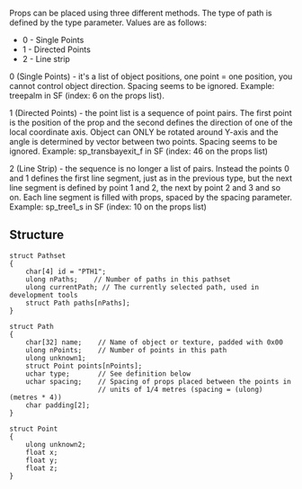 Props can be placed using three different methods. The type of path is
defined by the type parameter. Values are as follows:

  - 0 - Single Points
  - 1 - Directed Points
  - 2 - Line strip

0 (Single Points) - it's a list of object positions, one point = one
position, you cannot control object direction. Spacing seems to be
ignored. Example: treepalm in SF (index: 6 on the props list).

1 (Directed Points) - the point list is a sequence of point pairs. The
first point is the position of the prop and the second defines the
direction of one of the local coordinate axis. Object can ONLY be
rotated around Y-axis and the angle is determined by vector between two
points. Spacing seems to be ignored. Example: sp_transbayexit_f in SF
(index: 46 on the props list)

2 (Line Strip) - the sequence is no longer a list of pairs. Instead the
points 0 and 1 defines the first line segment, just as in the previous
type, but the next line segment is defined by point 1 and 2, the next by
point 2 and 3 and so on. Each line segment is filled with props, spaced
by the spacing parameter. Example: sp_tree1_s in SF (index: 10 on the
props list)

## Structure

```
struct Pathset
{
    char[4] id = "PTH1";
    ulong nPaths;    // Number of paths in this pathset
    ulong currentPath; // The currently selected path, used in development tools
    struct Path paths[nPaths];
}

struct Path
{
    char[32] name;    // Name of object or texture, padded with 0x00
    ulong nPoints;    // Number of points in this path
    ulong unknown1;
    struct Point points[nPoints];
    uchar type;       // See definition below
    uchar spacing;    // Spacing of props placed between the points in
                      // units of 1/4 metres (spacing = (ulong)(metres * 4))
    char padding[2];
}

struct Point
{
    ulong unknown2;
    float x;
    float y;
    float z;
}
```
